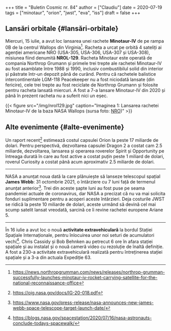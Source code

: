 +++
title = "Buletin Cosmic nr. 84"
author = ["Claudiu"]
date = 2020-07-19
tags = ["minotaur", "orion", "jwst", "eva", "iss"]
draft = false
+++

## Lansări orbitale {#lansări-orbitale}

Miercuri, 15 iulie, a avut loc lansarea unei rachete **Minotaur-IV** de pe rampa 0B de la centrul Wallops din Virginia[^fn:1]. Racheta a urcat pe orbită 4 sateliți ai agenției americane NRO (USA-305, USA-306, USA-307 și USA-308), misiunea fiind denumită **NROL-129**. Racheta Minotaur este operată de compania Northrop Grumann și primele trei trepte ale rachetei Minotaur-IV au fost asamblate între 1988 și 1990, inclusiv combustibilul solid din interior și păstrate într-un depozit până de curând. Pentru că rachetele balistice intercontinentale LGM-118 Peacekeeper nu a fost niciodată lansate (din fericire), cele trei trepte au fost reciclate de Northrop Grumann și folosite pentru racheta lansată miercuri. A fost a 7-a lansare Minotaur-IV din 2020 și până în prezent racheta nu a suferit nici un eșec.

{{< figure src="/img/nrol129.jpg" caption="Imaginea 1: Lansarea rachetei Minotaur-IV de la baza NASA Wallops (sursa foto: [NRO](https://twitter.com/NatReconOfc/status/1283730630723993600))" >}}


## Alte evenimente {#alte-evenimente}

Un raport recent[^fn:2] estimează costul capsulei Orion la peste 17 miliarde de dolari. Pentru perspectivă, dezvoltarea capsulei Dragon 2 a costat cam 2.5 miliarde, dezvoltarea, lansarea și operarea roverelor Spirit și Opportunity pe întreaga durată în care au fost active a costat puțin peste 1 miliard de dolari, roverul Curiosity a costat până acum aproximativ 2.5 miliarde de dolari.

---

NASA a anunțat noua dată la care plănuiește să lanseze telescopul spațial **James Webb**: 31 octombrie 2021, o întârziere cu 7 luni față de termenul anunțat anterior[^fn:3]. Trei din aceste șapte luni au fost puse pe seama pandemiei actuale de coronavirus, dar NASA a precizat că nu va mai solicita fonduri suplimentare pentru a acoperi aceste întârzieri. Deja costurile JWST se ridică la peste 10 miliarde de dolari, aceste urmând să devină cel mai scump satelit lansat vreodată, sarcină ce îi revine rachetei europene Ariane 5.

---

În 16 iulie a avut loc o nouă **activitate extravehiculară** la bordul Stației Spațiale Internaționale, pentru înlocuirea unor noi seturi de acumulatori vechi[^fn:4]. Chris Cassidy și Bob Behnken au petrecut 6 ore în afara stației spațiale și au instalat și o nouă cameră video cu rezoluție de înaltă definiție. A fost a 230-a activitate extravehiculară realizată pentru întreținerea stației spațiale și a 3-a din actuala Expediție 63.

[^fn:1]: <https://news.northropgrumman.com/news/releases/northrop-grumman-successfully-launches-minotaur-iv-rocket-carrying-satellite-for-the-national-reconnaissance-office>
[^fn:2]: <https://oig.nasa.gov/docs/IG-20-018.pdf>
[^fn:3]: <https://www.nasa.gov/press-release/nasa-announces-new-james-webb-space-telescope-target-launch-date/>
[^fn:4]: <https://blogs.nasa.gov/spacestation/2020/07/16/nasa-astronauts-conclude-todays-spacewalk/>